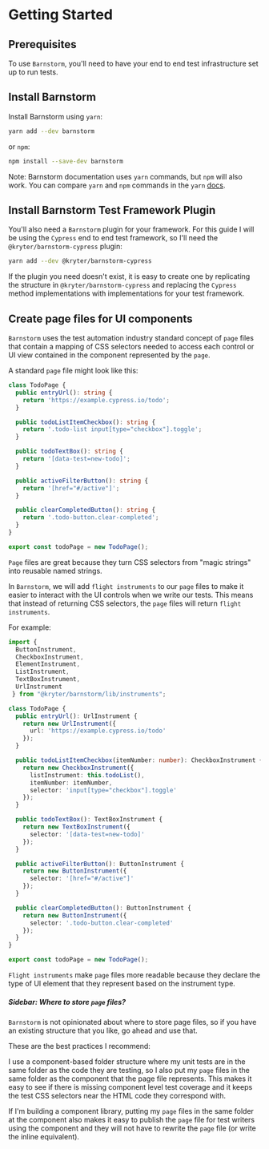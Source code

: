 # Getting Started

## Prerequisites

To use `Barnstorm`, you'll need to have your end to end test infrastructure set up to run tests.

## Install Barnstorm

Install Barnstorm using `yarn`:

```bash
yarn add --dev barnstorm
```

or `npm`:

```bash
npm install --save-dev barnstorm
```

Note: Barnstorm documentation uses `yarn` commands, but `npm` will also work. You can compare `yarn` and `npm` commands in the `yarn` [docs](https://yarnpkg.com/en/docs/migrating-from-npm#toc-cli-commands-comparison).

## Install Barnstorm Test Framework Plugin

You'll also need a `Barnstorm` plugin for your framework.  For this guide I will be using the `Cypress` end to end test framework, so I'll need the `@kryter/barnstorm-cypress` plugin:

```bash
yarn add --dev @kryter/barnstorm-cypress
```

If the plugin you need doesn't exist, it is easy to create one by replicating the structure in `@kryter/barnstorm-cypress` and replacing the `Cypress` method implementations with implementations for your test framework.

## Create page files for UI components

`Barnstorm` uses the test automation industry standard concept of `page` files that contain a mapping of CSS selectors needed to access each control or UI view contained in the component represented by the `page`.

A standard `page` file might look like this:

```typescript
class TodoPage {
  public entryUrl(): string {
    return 'https://example.cypress.io/todo';
  }

  public todoListItemCheckbox(): string {
    return '.todo-list input[type="checkbox"].toggle';
  }

  public todoTextBox(): string {
    return '[data-test=new-todo]';
  }

  public activeFilterButton(): string {
    return '[href="#/active"]';
  }

  public clearCompletedButton(): string {
    return '.todo-button.clear-completed';
  }
}

export const todoPage = new TodoPage();
```

`Page` files are great because they turn CSS selectors from "magic strings" into reusable named strings.

In `Barnstorm`, we will add `flight instruments` to our `page` files to make it easier to interact with the UI controls when we write our tests.  This means that instead of returning CSS selectors, the `page` files will return `flight instruments`.

For example:

```typescript
import {
  ButtonInstrument,
  CheckboxInstrument,
  ElementInstrument,
  ListInstrument,
  TextBoxInstrument,
  UrlInstrument
 } from "@kryter/barnstorm/lib/instruments";

class TodoPage {
  public entryUrl(): UrlInstrument {
    return new UrlInstrument({
      url: 'https://example.cypress.io/todo'
    });
  }

  public todoListItemCheckbox(itemNumber: number): CheckboxInstrument {
    return new CheckboxInstrument({
      listInstrument: this.todoList(),
      itemNumber: itemNumber,
      selector: 'input[type="checkbox"].toggle'
    });
  }

  public todoTextBox(): TextBoxInstrument {
    return new TextBoxInstrument({
      selector: '[data-test=new-todo]'
    });
  }

  public activeFilterButton(): ButtonInstrument {
    return new ButtonInstrument({
      selector: '[href="#/active"]'
    });
  }

  public clearCompletedButton(): ButtonInstrument {
    return new ButtonInstrument({
      selector: '.todo-button.clear-completed'
    });
  }
}

export const todoPage = new TodoPage();
```

`Flight instruments` make `page` files more readable because they declare the type of UI element that they represent based on the instrument type.

##### Sidebar: Where to store `page` files?

`Barnstorm` is not opinionated about where to store page files, so if you have an existing structure that you like, go ahead and use that.

These are the best practices I recommend:

I use a component-based folder structure where my unit tests are in the same folder as the code they are testing, so I also put my `page` files in the same folder as the component that the page file represents.  This makes it easy to see if there is missing component level test coverage and it keeps the test CSS selectors near the HTML code they correspond with.

If I'm building a component library, putting my `page` files in the same folder at the component also makes it easy to publish the `page` file for test writers using the component and they will not have to rewrite the `page` file (or write the inline equivalent).



